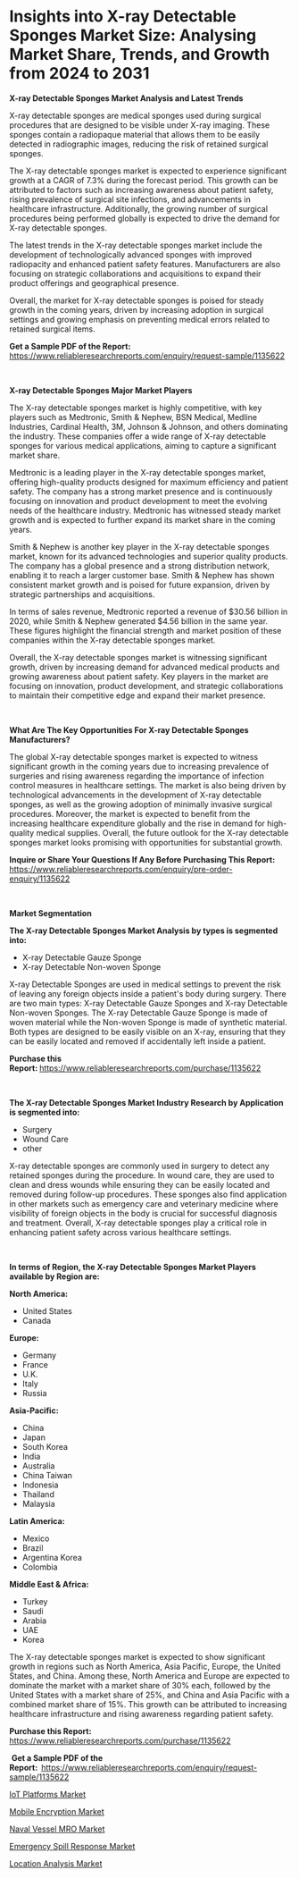 <p><h1>Insights into X-ray Detectable Sponges Market Size: Analysing Market Share, Trends, and Growth from 2024 to 2031</h1></p><p><strong>X-ray Detectable Sponges Market Analysis and Latest Trends</strong></p>
<p><p>X-ray detectable sponges are medical sponges used during surgical procedures that are designed to be visible under X-ray imaging. These sponges contain a radiopaque material that allows them to be easily detected in radiographic images, reducing the risk of retained surgical sponges.</p><p>The X-ray detectable sponges market is expected to experience significant growth at a CAGR of 7.3% during the forecast period. This growth can be attributed to factors such as increasing awareness about patient safety, rising prevalence of surgical site infections, and advancements in healthcare infrastructure. Additionally, the growing number of surgical procedures being performed globally is expected to drive the demand for X-ray detectable sponges.</p><p>The latest trends in the X-ray detectable sponges market include the development of technologically advanced sponges with improved radiopacity and enhanced patient safety features. Manufacturers are also focusing on strategic collaborations and acquisitions to expand their product offerings and geographical presence.</p><p>Overall, the market for X-ray detectable sponges is poised for steady growth in the coming years, driven by increasing adoption in surgical settings and growing emphasis on preventing medical errors related to retained surgical items.</p></p>
<p><strong>Get a Sample PDF of the Report:&nbsp;</strong> <a href="https://www.reliableresearchreports.com/enquiry/request-sample/1135622">https://www.reliableresearchreports.com/enquiry/request-sample/1135622</a></p>
<p>&nbsp;</p>
<p><strong>X-ray Detectable Sponges Major Market Players</strong></p>
<p><p>The X-ray detectable sponges market is highly competitive, with key players such as Medtronic, Smith & Nephew, BSN Medical, Medline Industries, Cardinal Health, 3M, Johnson & Johnson, and others dominating the industry. These companies offer a wide range of X-ray detectable sponges for various medical applications, aiming to capture a significant market share.</p><p>Medtronic is a leading player in the X-ray detectable sponges market, offering high-quality products designed for maximum efficiency and patient safety. The company has a strong market presence and is continuously focusing on innovation and product development to meet the evolving needs of the healthcare industry. Medtronic has witnessed steady market growth and is expected to further expand its market share in the coming years.</p><p>Smith & Nephew is another key player in the X-ray detectable sponges market, known for its advanced technologies and superior quality products. The company has a global presence and a strong distribution network, enabling it to reach a larger customer base. Smith & Nephew has shown consistent market growth and is poised for future expansion, driven by strategic partnerships and acquisitions.</p><p>In terms of sales revenue, Medtronic reported a revenue of $30.56 billion in 2020, while Smith & Nephew generated $4.56 billion in the same year. These figures highlight the financial strength and market position of these companies within the X-ray detectable sponges market.</p><p>Overall, the X-ray detectable sponges market is witnessing significant growth, driven by increasing demand for advanced medical products and growing awareness about patient safety. Key players in the market are focusing on innovation, product development, and strategic collaborations to maintain their competitive edge and expand their market presence.</p></p>
<p>&nbsp;</p>
<p><strong>What Are The Key Opportunities For X-ray Detectable Sponges Manufacturers?</strong></p>
<p><p>The global X-ray detectable sponges market is expected to witness significant growth in the coming years due to increasing prevalence of surgeries and rising awareness regarding the importance of infection control measures in healthcare settings. The market is also being driven by technological advancements in the development of X-ray detectable sponges, as well as the growing adoption of minimally invasive surgical procedures. Moreover, the market is expected to benefit from the increasing healthcare expenditure globally and the rise in demand for high-quality medical supplies. Overall, the future outlook for the X-ray detectable sponges market looks promising with opportunities for substantial growth.</p></p>
<p><strong>Inquire or Share Your Questions If Any Before Purchasing This Report:</strong> <a href="https://www.reliableresearchreports.com/enquiry/pre-order-enquiry/1135622">https://www.reliableresearchreports.com/enquiry/pre-order-enquiry/1135622</a></p>
<p>&nbsp;</p>
<p><strong>Market Segmentation</strong></p>
<p><strong>The X-ray Detectable Sponges Market Analysis by types is segmented into:</strong></p>
<p><ul><li>X-ray Detectable Gauze Sponge</li><li>X-ray Detectable Non-woven Sponge</li></ul></p>
<p><p>X-ray Detectable Sponges are used in medical settings to prevent the risk of leaving any foreign objects inside a patient's body during surgery. There are two main types: X-ray Detectable Gauze Sponges and X-ray Detectable Non-woven Sponges. The X-ray Detectable Gauze Sponge is made of woven material while the Non-woven Sponge is made of synthetic material. Both types are designed to be easily visible on an X-ray, ensuring that they can be easily located and removed if accidentally left inside a patient.</p></p>
<p><strong>Purchase this Report:&nbsp;</strong><a href="https://www.reliableresearchreports.com/purchase/1135622">https://www.reliableresearchreports.com/purchase/1135622</a></p>
<p>&nbsp;</p>
<p><strong>The X-ray Detectable Sponges Market Industry Research by Application is segmented into:</strong></p>
<p><ul><li>Surgery</li><li>Wound Care</li><li>other</li></ul></p>
<p><p>X-ray detectable sponges are commonly used in surgery to detect any retained sponges during the procedure. In wound care, they are used to clean and dress wounds while ensuring they can be easily located and removed during follow-up procedures. These sponges also find application in other markets such as emergency care and veterinary medicine where visibility of foreign objects in the body is crucial for successful diagnosis and treatment. Overall, X-ray detectable sponges play a critical role in enhancing patient safety across various healthcare settings.</p></p>
<p>&nbsp;</p>
<p><strong>In terms of Region, the X-ray Detectable Sponges Market Players available by Region are:</strong></p>
<p>
    <p> <strong> North America: </strong>
        <ul>
            <li>United States</li>
            <li>Canada</li>
        </ul>
        </p> 
    <p> <strong> Europe: </strong>
        <ul>
            <li>Germany</li>
            <li>France</li>
            <li>U.K.</li>
            <li>Italy</li>
            <li>Russia</li>
        </ul>
        </p> 
    <p> <strong> Asia-Pacific: </strong>
        <ul>
            <li>China</li>
            <li>Japan</li>
            <li>South Korea</li>
            <li>India</li>
            <li>Australia</li>
            <li>China Taiwan</li>
            <li>Indonesia</li>
            <li>Thailand</li>
            <li>Malaysia</li>
        </ul>
        </p> 
    <p> <strong> Latin America: </strong>
        <ul>
            <li>Mexico</li>
            <li>Brazil</li>
            <li>Argentina Korea</li>
            <li>Colombia</li>
        </ul>
        </p> 
    <p> <strong> Middle East & Africa: </strong>
        <ul>
            <li>Turkey</li>
            <li>Saudi</li>
            <li>Arabia</li>
            <li>UAE</li>
            <li>Korea</li>
        </ul>
    </p>
    </p>
<p><p>The X-ray detectable sponges market is expected to show significant growth in regions such as North America, Asia Pacific, Europe, the United States, and China. Among these, North America and Europe are expected to dominate the market with a market share of 30% each, followed by the United States with a market share of 25%, and China and Asia Pacific with a combined market share of 15%. This growth can be attributed to increasing healthcare infrastructure and rising awareness regarding patient safety.</p></p>
<p><strong>Purchase this Report: </strong><a href="https://www.reliableresearchreports.com/purchase/1135622">https://www.reliableresearchreports.com/purchase/1135622</a></p>
<p>&nbsp;<strong>Get a Sample PDF of the Report:&nbsp;&nbsp;</strong><a href="https://www.reliableresearchreports.com/enquiry/request-sample/1135622">https://www.reliableresearchreports.com/enquiry/request-sample/1135622</a></p>
<p><strong></strong></p>
<p><p><a href="https://medium.com/@tevinjewess/iot-platforms-market-size-reveals-the-best-marketing-channels-in-global-industry-d65bb7c1f3c2">IoT Platforms Market</a></p><p><a href="https://medium.com/@paulbryant18/decoding-mobile-encryption-market-metrics-market-share-trends-and-growth-patterns-7e5b89f19cd8">Mobile Encryption Market</a></p><p><a href="https://medium.com/@tevinjewess/naval-vessel-mro-market-size-cagr-trends-2024-2030-1c56e69ae42b">Naval Vessel MRO Market</a></p><p><a href="https://medium.com/@tevinjewess/emergency-spill-response-market-share-evolution-and-market-growth-trends-2024-2031-23ac94399be0">Emergency Spill Response Market</a></p><p><a href="https://medium.com/@tevinjewess/location-analysis-market-insights-into-market-cagr-market-trends-and-growth-strategies-7b2402ace90e">Location Analysis Market</a></p></p>